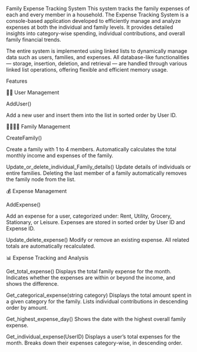 Family Expense Tracking System
This system tracks the family expenses of each and every member in a household. The Expense Tracking System is a console-based application developed to efficiently manage and analyze expenses at both the individual and family levels. It provides detailed insights into category-wise spending, individual contributions, and overall family financial trends.

The entire system is implemented using linked lists to dynamically manage data such as users, families, and expenses. All database-like functionalities — storage, insertion, deletion, and retrieval — are handled through various linked list operations, offering flexible and efficient memory usage.

Features

🧑‍💼 User Management

AddUser()

Add a new user and insert them into the list in sorted order by User ID.

👨‍👩‍👧‍👦 Family Management

CreateFamily()

Create a family with 1 to 4 members. Automatically calculates the total monthly income and expenses of the family.

Update_or_delete_individual_Family_details()
Update details of individuals or entire families.
Deleting the last member of a family automatically removes the family node from the list.

💰 Expense Management

AddExpense()

Add an expense for a user, categorized under:
Rent, Utility, Grocery, Stationary, or Leisure.
Expenses are stored in sorted order by User ID and Expense ID.

Update_delete_expense()
Modify or remove an existing expense.
All related totals are automatically recalculated.

📊 Expense Tracking and Analysis

Get_total_expense()
Displays the total family expense for the month.
Indicates whether the expenses are within or beyond the income, and shows the difference.

Get_categorical_expense(string category)
Displays the total amount spent in a given category for the family.
Lists individual contributions in descending order by amount.

Get_highest_expense_day()
Shows the date with the highest overall family expense.

Get_individual_expense(UserID)
Displays a user’s total expenses for the month.
Breaks down their expenses category-wise, in descending order.

